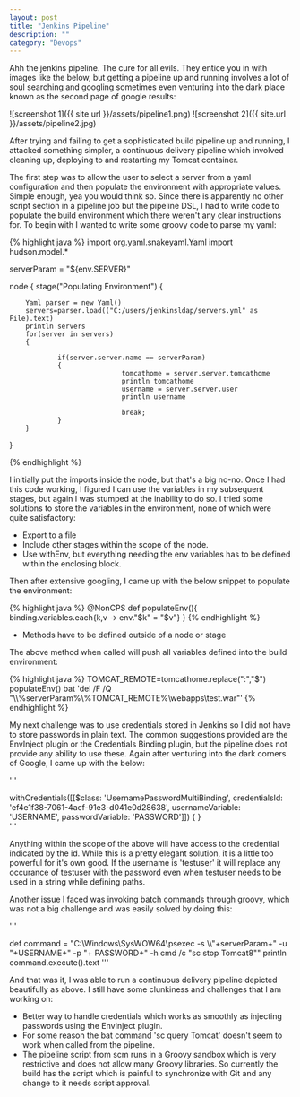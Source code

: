 ```yaml
---
layout: post
title: "Jenkins Pipeline"
description: ""
category: "Devops"
---
```


Ahh the jenkins pipeline. The cure for all evils. They entice you in with images like the below, but getting a pipeline up and running involves a lot of soul searching and googling sometimes even venturing into the dark place known as the second page of google results:

![screenshot 1]({{ site.url }}/assets/pipeline1.png)
![screenshot 2]({{ site.url }}/assets/pipeline2.jpg)


After trying and failing to get a sophisticated build pipeline up and running, I attacked something simpler, a continuous delivery pipeline which involved cleaning up, deploying to and restarting my Tomcat container.

The first step was to allow the user to select a server from a yaml configuration and then populate the environment with appropriate values. 
Simple enough, yea you would think so. Since there is apparently no other script section in a pipeline job but the pipeline DSL, I had to write code to populate the build environment which there weren't any clear instructions for. To begin with I wanted to write some groovy code to parse my yaml:

{% highlight java %}
import org.yaml.snakeyaml.Yaml
import hudson.model.*
 
 
serverParam = "${env.SERVER}"

node
{
    stage("Populating Environment")
    {
      
        Yaml parser = new Yaml()
        servers=parser.load(("C:/users/jenkinsldap/servers.yml" as File).text)
        println servers
        for(server in servers)
        {
       
                if(server.server.name == serverParam)
                {
                                tomcathome = server.server.tomcathome
                                println tomcathome
                                username = server.server.user
                                println username
                                
                                break;
                }
        }
       
}

{% endhighlight %}

I initially put the imports inside the node, but that's a big no-no. Once I had this code working, I figured I can use the variables in my subsequent stages, but again I was stumped at the inability to do so. I tried some solutions to store the variables in the environment, none of which were quite satisfactory:

* Export to a file
* Include other stages within the scope of the node.
* Use withEnv, but everything needing the env variables has to be defined within the enclosing block.

Then after extensive googling, I came up with the below snippet to populate the environment:

{% highlight java %}
@NonCPS
    def populateEnv(){ binding.variables.each{k,v -> env."$k" = "$v"} }
{% endhighlight %}

* Methods have to be defined outside of a node or stage

The above method when called will push all variables defined into the build environment:

{% highlight java %}
 TOMCAT_REMOTE=tomcathome.replace(":","\$")
 populateEnv()
 bat 'del /F /Q "\\\\%serverParam%\\%TOMCAT_REMOTE%\\webapps\\test.war"'
{% endhighlight %}

My next challenge was to use credentials stored in Jenkins so I did not have to store passwords in plain text. The common suggestions provided are the EnvInject plugin or the Credentials Binding plugin, but the pipeline does not provide any ability to use these. Again after venturing into the dark corners of Google, I came up with the below:



'''

withCredentials([[$class: 'UsernamePasswordMultiBinding', credentialsId: 'ef4e1f38-7061-4acf-91e3-d041e0d28638',
                    usernameVariable: 'USERNAME', passwordVariable: 'PASSWORD']])
{
}					
'''

Anything within the scope of the above will have access to the credential indicated by the id. While this is a pretty elegant solution, it is a little too powerful for it's  own good. If the username is 'testuser' it will replace any occurance of testuser with the password even when testuser needs to be used in a string while defining paths.  

Another issue I faced was invoking batch commands through groovy, which was not a big challenge and was easily solved by doing this:

'''

def command = "C:\\Windows\\SysWOW64\\psexec -s  \\\\"+serverParam+" -u "+USERNAME+" -p "+ PASSWORD+" -h cmd /c \"sc stop Tomcat8\""
    println command.execute().text
'''

And that was it, I was able to run a continuous delivery pipeline depicted beautifully as above. I still have some clunkiness and challenges that I am working on:

* Better way to handle credentials which works as smoothly as injecting passwords using the EnvInject plugin.
* For some reason the bat command 'sc query Tomcat' doesn't seem to work when called from the pipeline.
* The pipeline script from scm runs in a Groovy sandbox which is very restrictive and does not allow many Groovy libraries. So currently the build has the script which is painful to synchronize with Git and any change to it needs script approval.